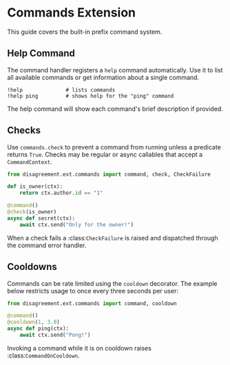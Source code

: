 # Commands Extension

This guide covers the built-in prefix command system.

## Help Command

The command handler registers a `help` command automatically. Use it to list all available commands or get information about a single command.

```
!help              # lists commands
!help ping         # shows help for the "ping" command
```

The help command will show each command's brief description if provided.

## Checks

Use `commands.check` to prevent a command from running unless a predicate
returns ``True``. Checks may be regular or async callables that accept a
`CommandContext`.

```python
from disagreement.ext.commands import command, check, CheckFailure

def is_owner(ctx):
    return ctx.author.id == "1"

@command()
@check(is_owner)
async def secret(ctx):
    await ctx.send("Only for the owner!")
```

When a check fails a :class:`CheckFailure` is raised and dispatched through the
command error handler.

## Cooldowns

Commands can be rate limited using the ``cooldown`` decorator. The example
below restricts usage to once every three seconds per user:

```python
from disagreement.ext.commands import command, cooldown

@command()
@cooldown(1, 3.0)
async def ping(ctx):
    await ctx.send("Pong!")
```

Invoking a command while it is on cooldown raises :class:`CommandOnCooldown`.
